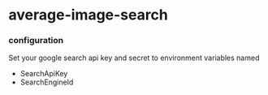 # average-image-search

### configuration
Set your google search api key and secret to environment variables named
* SearchApiKey
* SearchEngineId
